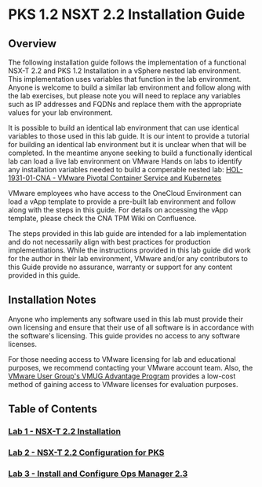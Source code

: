 # PKS 1.2 NSXT 2.2 Installation Guide

## Overview

The following installation guide follows the implementation of a functional NSX-T 2.2 and PKS 1.2 Installation in a vSphere nested lab environment. This implementation uses variables that function in the lab environment. Anyone is welcome to build a similar lab environment and follow along with the lab exercises, but please note you will need to replace any variables such as IP addresses and FQDNs and replace them with the appropriate values for your lab environment. 

It is possible to build an identical lab environment that can use identical variables to those used in this lab guide. It is our intent to provide a tutorial for building an identical lab environment but it is unclear when that will be completed. In the meantime anyone seeking to build a functionally identical lab can load a live lab environment on VMware Hands on labs to identify any installation variables needed to build a comperable nested lab: [HOL-1931-01-CNA - VMware Pivotal Container Service and Kubernetes](https://www.vmwarelearningplatform.com/HOL/catalogs/catalog/874)

VMware employees who have access to the OneCloud Environment can load a vApp template to provide a pre-built lab environment and follow along with the steps in this guide. For details on accessing the vApp template, please check the CNA TPM Wiki on Confluence.

The steps provided in this lab guide are intended for a lab implementation and do not necessarily align with best practices for production implementiations. While the instructions provided in this lab guide did work for the author in their lab environment, VMware and/or any contributors to this Guide provide no assurance, warranty or support for any content provided in this guide.

## Installation Notes

Anyone who implements any software used in this lab must provide their own licensing and ensure that their use of all software is in accordance with the software's licensing. This guide provides no access to any software licenses.

For those needing access to VMware licensing for lab and educational purposes, we recommend contacting your VMware account team. Also, the [VMware User Group's VMUG Advantage Program](https://www.vmug.com/Join/VMUG-Advantage-Membership) provides a low-cost method of gaining access to VMware licenses for evaluation purposes.

## Table of Contents

### [Lab 1 - NSX-T 2.2 Installation](./Lab1-Install-NSXT2.2)

### [Lab 2 - NSX-T 2.2 Configuration for PKS](./Lab2-Configure-NSXT2.2-for-PKS)

### [Lab 3 - Install and Configure Ops Manager 2.3](./Lab3-InstallandConfigure-OpsMan-for-PKS)